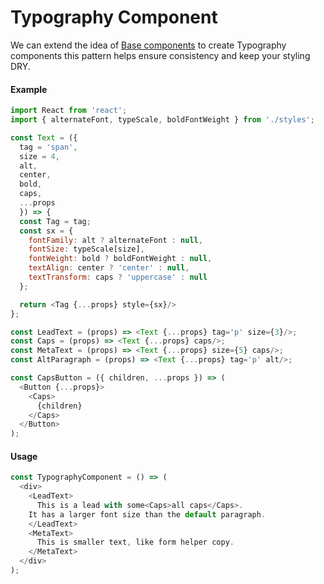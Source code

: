 # Typography Component

We can extend the idea of [Base components](./05.base-component.md) to create Typography components
this pattern helps ensure consistency and keep your styling DRY.

#### Example
```javascript
import React from 'react';
import { alternateFont, typeScale, boldFontWeight } from './styles';

const Text = ({
  tag = 'span',
  size = 4,
  alt,
  center,
  bold,
  caps,
  ...props
  }) => {
  const Tag = tag;
  const sx = {
    fontFamily: alt ? alternateFont : null,
    fontSize: typeScale[size],
    fontWeight: bold ? boldFontWeight : null,
    textAlign: center ? 'center' : null,
    textTransform: caps ? 'uppercase' : null
  };

  return <Tag {...props} style={sx}/>
};

const LeadText = (props) => <Text {...props} tag='p' size={3}/>;
const Caps = (props) => <Text {...props} caps/>;
const MetaText = (props) => <Text {...props} size={5} caps/>;
const AltParagraph = (props) => <Text {...props} tag='p' alt/>;

const CapsButton = ({ children, ...props }) => (
  <Button {...props}>
    <Caps>
      {children}
    </Caps>
  </Button>
);
```

#### Usage

```javascript
const TypographyComponent = () => (
  <div>
    <LeadText>
      This is a lead with some<Caps>all caps</Caps>.
    It has a larger font size than the default paragraph.
    </LeadText>
    <MetaText>
      This is smaller text, like form helper copy.
    </MetaText>
  </div>
);
```
